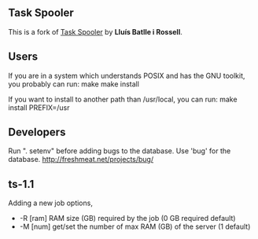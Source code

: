 Task Spooler
------------

This is a fork of [Task Spooler](http://vicerveza.homeunix.net/~viric/soft/ts/) by  **Lluís Batlle i Rossell**.

Users
------------------------
If you are in a system which understands POSIX and has the GNU toolkit, you
probably can run:
 make
 make install

If you want to install to another path than /usr/local, you can run:
 make install PREFIX=/usr


Developers
------------------------
Run ". setenv" before adding bugs to the database.
Use 'bug' for the database.  http://freshmeat.net/projects/bug/

ts-1.1
------------------------
Adding a new job options, 
* -R [ram] RAM size (GB) required by the job (0 GB required default)
* -M [num] get/set the number of max RAM (GB) of the server (1 default)



